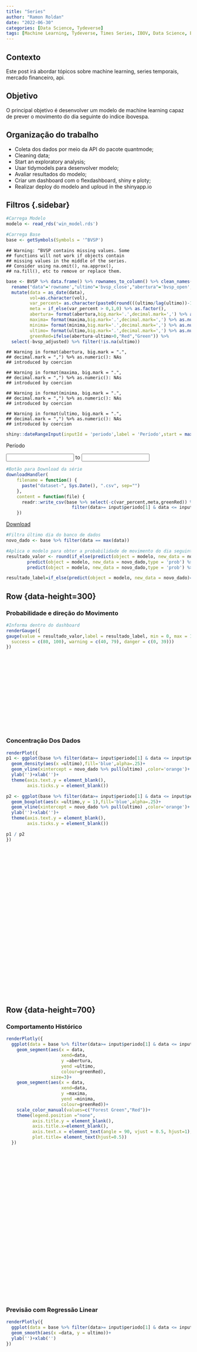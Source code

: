 ```yaml
---
title: "Series"
author: "Ramon Roldan"
date: "2022-06-30"
categories: [Data Science, Tydeverse]
tags: [Machine Learning, Tydeverse, Times Series, IBOV, Data Science, ETL]
---
```


## Contexto

Este post irá abordar tópicos sobre machine learning, series temporais, mercado financeiro, api.

## Objetivo

O principal objetivo é desenvolver um modelo de machine learning capaz de prever o movimento do dia seguinte do indice ibovespa.

## Organização do trabalho
* Coleta dos dados por meio da API do pacote quantmode;
* Cleaning data;
* Start an exploratory analysis;
* Usar tidymodels para desenvolver modelo;
* Avaliar resultados do modelo;
* Criar um dashboard com o flexdashboard, shiny e ploty;
* Realizar deploy do modelo and uploud in the shinyapp.io




Filtros {.sidebar}
--------------------------------------------------


```r
#Carrega Modelo
modelo <- read_rds('win_model.rds')

#Carrega Base
base <- getSymbols(Symbols = '^BVSP')
```

```
## Warning: ^BVSP contains missing values. Some
## functions will not work if objects contain
## missing values in the middle of the series.
## Consider using na.omit(), na.approx(),
## na.fill(), etc to remove or replace them.
```

```r
base <- BVSP %>% data.frame() %>% rownames_to_column() %>% clean_names() %>%
  rename("data"='rowname',"ultimo"='bvsp_close',"abertura"='bvsp_open', "maxima"='bvsp_high',"minima"='bvsp_low', 'vol'='bvsp_volume') %>%
  mutate(data = as_date(data),
         vol=as.character(vol),
         var_percent= as.character(paste0(round(((ultimo/lag(ultimo))-1)*100,2),'%')),
         meta = if_else(var_percent > 0,1,0) %>% as.factor(),
         abertura= format(abertura,big.mark='.',decimal.mark=',') %>% as.numeric(),
         maxima= format(maxima,big.mark='.',decimal.mark=',') %>% as.numeric(),
         minima= format(minima,big.mark='.',decimal.mark=',') %>% as.numeric(),
         ultimo= format(ultimo,big.mark='.',decimal.mark=',') %>% as.numeric(),
         greenRed=ifelse(abertura-ultimo>0,"Red","Green")) %>%
  select(-bvsp_adjusted) %>% filter(!is.na(ultimo))
```

```
## Warning in format(abertura, big.mark = ".",
## decimal.mark = ",") %>% as.numeric(): NAs
## introduced by coercion
```

```
## Warning in format(maxima, big.mark = ".",
## decimal.mark = ",") %>% as.numeric(): NAs
## introduced by coercion
```

```
## Warning in format(minima, big.mark = ".",
## decimal.mark = ",") %>% as.numeric(): NAs
## introduced by coercion
```

```
## Warning in format(ultimo, big.mark = ".",
## decimal.mark = ",") %>% as.numeric(): NAs
## introduced by coercion
```

```r
shiny::dateRangeInput(inputId = 'periodo',label = 'Período',start = max(base$data)-60,end = max(base$data),language = 'pt')
```

<!--html_preserve--><div id="periodo" class="shiny-date-range-input form-group shiny-input-container">
<label class="control-label" id="periodo-label" for="periodo">Período</label>
<div class="input-daterange input-group input-group-sm">
<input class="form-control" type="text" aria-labelledby="periodo-label" title="Date format: yyyy-mm-dd" data-date-language="pt" data-date-week-start="0" data-date-format="yyyy-mm-dd" data-date-start-view="month" data-initial-date="2022-11-21" data-date-autoclose="true"/>
<span class="input-group-addon input-group-prepend input-group-append">
<span class="input-group-text"> to </span>
</span>
<input class="form-control" type="text" aria-labelledby="periodo-label" title="Date format: yyyy-mm-dd" data-date-language="pt" data-date-week-start="0" data-date-format="yyyy-mm-dd" data-date-start-view="month" data-initial-date="2023-01-20" data-date-autoclose="true"/>
</div>
</div><!--/html_preserve-->

```r
#Botão para Download da série
downloadHandler(
    filename = function() { 
      paste("dataset-", Sys.Date(), ".csv", sep="")
    },
    content = function(file) {
      readr::write_csv(base %>% select(-c(var_percent,meta,greenRed)) %>% 
                         filter(data>= input$periodo[1] & data <= input$periodo[2]), file)
    })
```

<!--html_preserve--><a id="outd0a715c06b1bd6f5" class="btn btn-default shiny-download-link " href="" target="_blank" download>
<i class="fas fa-download" role="presentation" aria-label="download icon"></i>
Download
</a><!--/html_preserve-->

```r
#Filtra último dia do banco de dados
novo_dado <- base %>% filter(data == max(data))

#Aplica o modelo para obter a probabilidade de movimento do dia seguinte
resultado_valor <- round(if_else(predict(object = modelo, new_data = novo_dado)==0,
        predict(object = modelo, new_data = novo_dado,type = 'prob') %>% pull(1),
        predict(object = modelo, new_data = novo_dado,type = 'prob') %>% pull(2))*100, 2)

resultado_label=if_else(predict(object = modelo, new_data = novo_dado)==0,'Baixa','Alta')
```

Row {data-height=300}
-----------------------------------------------------------------------

### Probabilidade e direção do Movimento


```r
#Informa dentro do dashboard
renderGauge({
gauge(value = resultado_valor,label = resultado_label, min = 0, max = 100, symbol = '%', gaugeSectors(
  success = c(80, 100), warning = c(40, 79), danger = c(0, 39)))
})
```

<!--html_preserve--><div class="gauge html-widget html-widget-output shiny-report-size html-fill-item-overflow-hidden html-fill-item" id="out3f93f9728590f808" style="width:100%;height:200px;"></div><!--/html_preserve-->

### Concentração Dos Dados


```r
renderPlot({
p1 <- ggplot(base %>% filter(data>= input$periodo[1] & data <= input$periodo[2]))+
  geom_density(aes(x =ultimo),fill='blue',alpha=.25)+
  geom_vline(xintercept = novo_dado %>% pull(ultimo) ,color='orange')+
  ylab('')+xlab('')+
  theme(axis.text.y = element_blank(),
        axis.ticks.y = element_blank())

p2 <- ggplot(base %>% filter(data>= input$periodo[1] & data <= input$periodo[2]))+
  geom_boxplot(aes(x =ultimo,y = 1),fill='blue',alpha=.25)+
  geom_vline(xintercept = novo_dado %>% pull(ultimo) ,color='orange')+
  ylab('')+xlab('')+
  theme(axis.text.y = element_blank(),
        axis.ticks.y = element_blank())

p1 / p2
})
```

<!--html_preserve--><div class="shiny-plot-output html-fill-item" id="out344bb5fb4df0553e" style="width:100%;height:400px;"></div><!--/html_preserve-->

Row {data-height=700}
-----------------------------------------------------------------------

### Comportamento Histórico


```r
renderPlotly({
  ggplot(data = base %>% filter(data>= input$periodo[1] & data <= input$periodo[2]))+
    geom_segment(aes(x = data,
                     xend=data,
                     y =abertura,
                     yend =ultimo,
                     colour=greenRed),
                 size=3)+
    geom_segment(aes(x = data,
                     xend=data,
                     y =maxima,
                     yend =minima,
                     colour=greenRed))+
    scale_color_manual(values=c("Forest Green","Red"))+
    theme(legend.position ="none",
          axis.title.y = element_blank(),
          axis.title.x=element_blank(),
          axis.text.x = element_text(angle = 90, vjust = 0.5, hjust=1),
          plot.title= element_text(hjust=0.5))
  })
```

<!--html_preserve--><div class="plotly html-widget html-widget-output shiny-report-size shiny-report-theme html-fill-item-overflow-hidden html-fill-item" id="outc99ac74104849e9e" style="width:100%;height:400px;"></div><!--/html_preserve-->

### Previsão com Regressão Linear


```r
renderPlotly({
  ggplot(data = base %>% filter(data>= input$periodo[1] & data <= input$periodo[2]))+
  geom_smooth(aes(x =data, y = ultimo))+
  ylab('')+xlab('')
})
```

<!--html_preserve--><div class="plotly html-widget html-widget-output shiny-report-size shiny-report-theme html-fill-item-overflow-hidden html-fill-item" id="out4647ce2e8065aca4" style="width:100%;height:400px;"></div><!--/html_preserve-->

